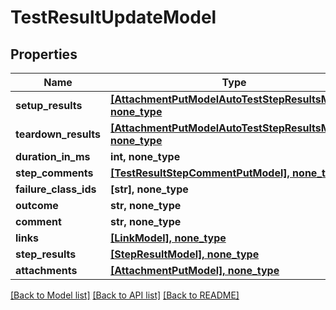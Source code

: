 # TestResultUpdateModel


## Properties
Name | Type | Description | Notes
------------ | ------------- | ------------- | -------------
**setup_results** | [**[AttachmentPutModelAutoTestStepResultsModel], none_type**](AttachmentPutModelAutoTestStepResultsModel.md) |  | [optional] 
**teardown_results** | [**[AttachmentPutModelAutoTestStepResultsModel], none_type**](AttachmentPutModelAutoTestStepResultsModel.md) |  | [optional] 
**duration_in_ms** | **int, none_type** |  | [optional] 
**step_comments** | [**[TestResultStepCommentPutModel], none_type**](TestResultStepCommentPutModel.md) |  | [optional] 
**failure_class_ids** | **[str], none_type** |  | [optional] 
**outcome** | **str, none_type** |  | [optional] 
**comment** | **str, none_type** |  | [optional] 
**links** | [**[LinkModel], none_type**](LinkModel.md) |  | [optional] 
**step_results** | [**[StepResultModel], none_type**](StepResultModel.md) |  | [optional] 
**attachments** | [**[AttachmentPutModel], none_type**](AttachmentPutModel.md) |  | [optional] 

[[Back to Model list]](../README.md#documentation-for-models) [[Back to API list]](../README.md#documentation-for-api-endpoints) [[Back to README]](../README.md)



